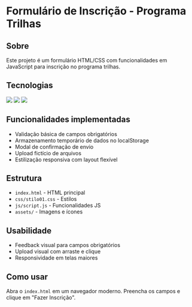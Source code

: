 <h1>Formulário de Inscrição - Programa Trilhas</h1>

<h2> Sobre</h2>
<p>Este projeto é um formulário HTML/CSS com funcionalidades em JavaScript para inscrição no programa trilhas.</p>

##  Tecnologias
<div>
  <img src="https://img.shields.io/badge/HTML-239120?style=for-the-badge&logo=html5&logoColor=white">
  <img src="https://img.shields.io/badge/CSS-239120?&style=for-the-badge&logo=css3&logoColor=white">
  <img src="https://img.shields.io/badge/JavaScript-F7DF1E?style=for-the-badge&logo=javascript&logoColor=black">
</div>

## Funcionalidades implementadas

- Validação básica de campos obrigatórios
- Armazenamento temporário de dados no localStorage
- Modal de confirmação de envio
- Upload fictício de arquivos
- Estilização responsiva com layout flexível

## Estrutura

- `index.html` - HTML principal
- `css/stilo01.css` - Estilos
- `js/script.js` - Funcionalidades JS
- `assets/` - Imagens e ícones

## Usabilidade

- Feedback visual para campos obrigatórios
- Upload visual com arraste e clique
- Responsividade em telas maiores

## Como usar

Abra o `index.html` em um navegador moderno. Preencha os campos e clique em "Fazer Inscrição".

